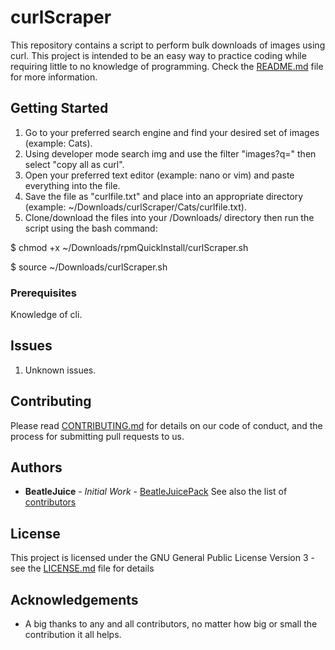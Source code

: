# curlScraper

This repository contains a script to perform bulk downloads of images using curl.
This project is intended to be an easy way to practice coding while requiring little to no knowledge of programming.
Check the [README.md](README.md) file for more information.

## Getting Started

1. Go to your preferred search engine and find your desired set of images (example: Cats).  
2. Using developer mode search img and use the filter "images?q=" then select "copy all as curl".
3. Open your preferred text editor (example: nano or vim) and paste everything into the file.
4. Save the file as "curlfile.txt" and place into an appropriate directory (example: ~/Downloads/curlScraper/Cats/curlfile.txt).
5. Clone/download the files into your /Downloads/ directory then run the script using the bash command:

$ chmod +x ~/Downloads/rpmQuickInstall/curlScraper.sh

$ source ~/Downloads/curlScraper.sh


### Prerequisites

Knowledge of cli.

## Issues

1. Unknown issues.

## Contributing

Please read [CONTRIBUTING.md](https://gist.github.com/BeatleJuicePack/47204bcc706e0e0c9e11d80e267f3d29) for details on our
code of conduct, and the process for submitting pull requests to us.

## Authors

* **BeatleJuice** - *Initial Work* - [BeatleJuicePack](https://github.com/BeatleJuicePack)
See also the list of [contributors](https://github.com/BeatleJuicePack/Bash/blob/master/rpmQuickInstall/CONTRIBUTORS.md)

## License

This project is licensed under the GNU General Public License Version 3 - see the [LICENSE.md](LICENSE.md) file for details

## Acknowledgements

* A big thanks to any and all contributors, no matter how big or small the contribution it all helps.
